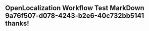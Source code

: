 <properties
ms.topic="hero-topic1"
ms.test1="hero-topic"
ms.test2="test"/>

## OpenLocalization Workflow Test MarkDown 9a76f507-d078-4243-b2e6-40c732bb5141 thanks!
